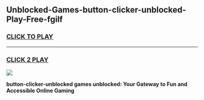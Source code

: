 
## Unblocked-Games-button-clicker-unblocked-Play-Free-fgilf
<h3>
<a href="https://premium76.site?title=button-clicker-unblocked&ref=20M">CLICK TO PLAY</a></h3>
<hr>

<h3>
<a href="https://premium76.site?title=button-clicker-unblocked&ref=20M">CLICK 2 PLAY</a>
  
</h3>

<a href="https://premium76.site?title=button-clicker-unblocked&ref=19M"><img src="https://clearcache.store/games.png"></a>


**button-clicker-unblocked games unblocked: Your Gateway to Fun and Accessible Online Gaming**
